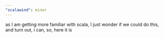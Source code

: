 ```yaml
---
"scalawind": minor
---
```


as I am getting more familiar with scala, I just wonder if we could do this, and turn out, i can, so, here it is
